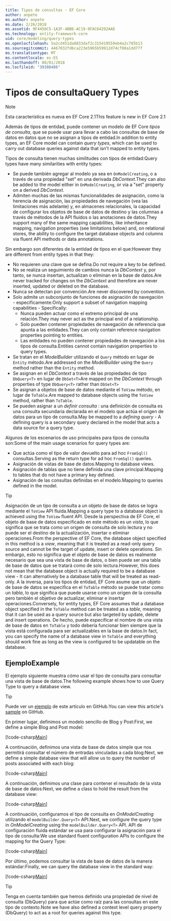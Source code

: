 ```yaml
---
title: Tipos de consultas - EF Core
author: anpete
ms.author: anpete
ms.date: 2/26/2018
ms.assetid: 9F4450C5-1A3F-4BB6-AC19-9FAC64292AAD
ms.technology: entity-framework-core
uid: core/modeling/query-types
ms.openlocfilehash: 5a2cd451da8833daf2c315419559eb4a2c705b13
ms.sourcegitcommit: 4467032fd6ca223e5965b59912d74cf88a1dd77f
ms.translationtype: MT
ms.contentlocale: es-ES
ms.lasthandoff: 08/01/2018
ms.locfileid: "39388486"
---
```

# <a name="query-types"></a><span data-ttu-id="877da-102">Tipos de consulta</span><span class="sxs-lookup"><span data-stu-id="877da-102">Query Types</span></span>
> [!NOTE]
> <span data-ttu-id="877da-103">Esta característica es nueva en EF Core 2.1</span><span class="sxs-lookup"><span data-stu-id="877da-103">This feature is new in EF Core 2.1</span></span>

<span data-ttu-id="877da-104">Además de tipos de entidad, puede contener un modelo de EF Core _tipos de consulta_, que se puede usar para llevar a cabo las consultas de base de datos en datos que no se asignan a tipos de entidad.</span><span class="sxs-lookup"><span data-stu-id="877da-104">In addition to entity types, an EF Core model can contain _query types_, which can be used to carry out database queries against data that isn't mapped to entity types.</span></span>

<span data-ttu-id="877da-105">Tipos de consulta tienen muchas similitudes con tipos de entidad:</span><span class="sxs-lookup"><span data-stu-id="877da-105">Query types have many similarities with entity types:</span></span>

- <span data-ttu-id="877da-106">Se puede también agregar al modelo ya sea en `OnModelCreating`, o a través de una propiedad "set" en una derivada _DbContext_.</span><span class="sxs-lookup"><span data-stu-id="877da-106">They can also be added to the model either in `OnModelCreating`, or via a "set" property on a derived _DbContext_.</span></span>
- <span data-ttu-id="877da-107">Admiten muchas de las mismas funcionalidades de asignación, como la herencia de asignación, las propiedades de navegación (vea las limitaciones más adelante) y, en almacenes relacionales, la capacidad de configurar los objetos de base de datos de destino y las columnas a través de métodos de la API fluidos o las anotaciones de datos.</span><span class="sxs-lookup"><span data-stu-id="877da-107">They support many of the same mapping capabilities, like inheritance mapping, navigation properties (see limitations below) and, on relational stores, the ability to configure the target database objects and columns via fluent API methods or data annotations.</span></span>

<span data-ttu-id="877da-108">Sin embargo son diferentes de la entidad de tipos en el que:</span><span class="sxs-lookup"><span data-stu-id="877da-108">However they are different from entity types in that they:</span></span>

- <span data-ttu-id="877da-109">No requieren una clave que se defina.</span><span class="sxs-lookup"><span data-stu-id="877da-109">Do not require a key to be defined.</span></span>
- <span data-ttu-id="877da-110">No se realiza un seguimiento de cambios nunca la _DbContext_ y, por tanto, se nunca insertan, actualizan o eliminan en la base de datos.</span><span class="sxs-lookup"><span data-stu-id="877da-110">Are never tracked for changes on the _DbContext_ and therefore are never inserted, updated or deleted on the database.</span></span>
- <span data-ttu-id="877da-111">Nunca se detectan por convención.</span><span class="sxs-lookup"><span data-stu-id="877da-111">Are never discovered by convention.</span></span>
- <span data-ttu-id="877da-112">Solo admite un subconjunto de funciones de asignación de navegación - específicamente:</span><span class="sxs-lookup"><span data-stu-id="877da-112">Only support a subset of navigation mapping capabilities - Specifically:</span></span>
  - <span data-ttu-id="877da-113">Nunca pueden actuar como el extremo principal de una relación.</span><span class="sxs-lookup"><span data-stu-id="877da-113">They may never act as the principal end of a relationship.</span></span>
  - <span data-ttu-id="877da-114">Solo pueden contener propiedades de navegación de referencia que apunta a las entidades.</span><span class="sxs-lookup"><span data-stu-id="877da-114">They can only contain reference navigation properties pointing to entities.</span></span>
  - <span data-ttu-id="877da-115">Las entidades no pueden contener propiedades de navegación a los tipos de consulta.</span><span class="sxs-lookup"><span data-stu-id="877da-115">Entities cannot contain navigation properties to query types.</span></span>
- <span data-ttu-id="877da-116">Se tratan en el _ModelBuilder_ utilizando el `Query` método en lugar de `Entity` método.</span><span class="sxs-lookup"><span data-stu-id="877da-116">Are addressed on the _ModelBuilder_ using the `Query` method rather than the `Entity` method.</span></span>
- <span data-ttu-id="877da-117">Se asignan en el _DbContext_ a través de las propiedades de tipo `DbQuery<T>` en lugar de `DbSet<T>`</span><span class="sxs-lookup"><span data-stu-id="877da-117">Are mapped on the _DbContext_ through properties of type `DbQuery<T>` rather than `DbSet<T>`</span></span>
- <span data-ttu-id="877da-118">Se asignan a objetos de base de datos mediante el `ToView` método, en lugar de `ToTable`.</span><span class="sxs-lookup"><span data-stu-id="877da-118">Are mapped to database objects using the `ToView` method, rather than `ToTable`.</span></span>
- <span data-ttu-id="877da-119">Se pueden asignar a un _definir consulta_ : una definición de consulta es una consulta secundaria declarada en el modelo que actúa el origen de datos para un tipo de consulta.</span><span class="sxs-lookup"><span data-stu-id="877da-119">May be mapped to a _defining query_ - A defining query is a secondary query declared in the model that acts a data source for a query type.</span></span>

<span data-ttu-id="877da-120">Algunos de los escenarios de uso principales para tipos de consulta son:</span><span class="sxs-lookup"><span data-stu-id="877da-120">Some of the main usage scenarios for query types are:</span></span>

- <span data-ttu-id="877da-121">Que actúa como el tipo de valor devuelto para ad hoc `FromSql()` consultas.</span><span class="sxs-lookup"><span data-stu-id="877da-121">Serving as the return type for ad hoc `FromSql()` queries.</span></span>
- <span data-ttu-id="877da-122">Asignación de vistas de base de datos.</span><span class="sxs-lookup"><span data-stu-id="877da-122">Mapping to database views.</span></span>
- <span data-ttu-id="877da-123">Asignación de tablas que no tiene definida una clave principal.</span><span class="sxs-lookup"><span data-stu-id="877da-123">Mapping to tables that do not have a primary key defined.</span></span>
- <span data-ttu-id="877da-124">Asignación de las consultas definidas en el modelo.</span><span class="sxs-lookup"><span data-stu-id="877da-124">Mapping to queries defined in the model.</span></span>

> [!TIP]
> <span data-ttu-id="877da-125">Asignación de un tipo de consulta a un objeto de base de datos se logra mediante el `ToView` API fluida.</span><span class="sxs-lookup"><span data-stu-id="877da-125">Mapping a query type to a database object is achieved using the `ToView` fluent API.</span></span> <span data-ttu-id="877da-126">Desde la perspectiva de EF Core, el objeto de base de datos especificado en este método es un _vista_, lo que significa que se trata como un origen de consulta de solo lectura y no puede ser el destino de la actualización, insertar o eliminar operaciones.</span><span class="sxs-lookup"><span data-stu-id="877da-126">From the perspective of EF Core, the database object specified in this method is a _view_, meaning that it is treated as a read-only query source and cannot be the target of update, insert or delete operations.</span></span> <span data-ttu-id="877da-127">Sin embargo, esto no significa que el objeto de base de datos es realmente necesario que sea una vista de base de datos, o bien puede ser una tabla de base de datos que se tratará como de solo lectura.</span><span class="sxs-lookup"><span data-stu-id="877da-127">However, this does not mean that the database object is actually required to be a database view - It can alternatively be a database table that will be treated as read-only.</span></span> <span data-ttu-id="877da-128">A la inversa, para los tipos de entidad, EF Core asume que un objeto de base de datos se especifica en el `ToTable` método se puede tratar como un _tabla_, lo que significa que puede usarse como un origen de la consulta pero también el objetivo de actualizar, eliminar e insertar operaciones.</span><span class="sxs-lookup"><span data-stu-id="877da-128">Conversely, for entity types, EF Core assumes that a database object specified in the `ToTable` method can be treated as a _table_, meaning that it can be used as a query source but also targeted by update, delete and insert operations.</span></span> <span data-ttu-id="877da-129">De hecho, puede especificar el nombre de una vista de base de datos en `ToTable` y todo debería funcionar bien siempre que la vista está configurada para ser actualizables en la base de datos.</span><span class="sxs-lookup"><span data-stu-id="877da-129">In fact, you can specify the name of a database view in `ToTable` and everything should work fine as long as the view is configured to be updatable on the database.</span></span>

## <a name="example"></a><span data-ttu-id="877da-130">Ejemplo</span><span class="sxs-lookup"><span data-stu-id="877da-130">Example</span></span>

<span data-ttu-id="877da-131">El ejemplo siguiente muestra cómo usar el tipo de consulta para consultar una vista de base de datos.</span><span class="sxs-lookup"><span data-stu-id="877da-131">The following example shows how to use Query Type to query a database view.</span></span>

> [!TIP]
> <span data-ttu-id="877da-132">Puede ver un [ejemplo](https://github.com/aspnet/EntityFrameworkCore/tree/master/samples/QueryTypes) de este artículo en GitHub.</span><span class="sxs-lookup"><span data-stu-id="877da-132">You can view this article's [sample](https://github.com/aspnet/EntityFrameworkCore/tree/master/samples/QueryTypes) on GitHub.</span></span>

<span data-ttu-id="877da-133">En primer lugar, definimos un modelo sencillo de Blog y Post:</span><span class="sxs-lookup"><span data-stu-id="877da-133">First, we define a simple Blog and Post model:</span></span>

[!code-csharp[Main](../../../efcore-repo/samples/QueryTypes/Program.cs#Entities)]

<span data-ttu-id="877da-134">A continuación, definimos una vista de base de datos simple que nos permitirá consultar el número de entradas vinculadas a cada blog:</span><span class="sxs-lookup"><span data-stu-id="877da-134">Next, we define a simple database view that will allow us to query the number of posts associated with each blog:</span></span>

[!code-csharp[Main](../../../efcore-repo/samples/QueryTypes/Program.cs#View)]

<span data-ttu-id="877da-135">A continuación, definimos una clase para contener el resultado de la vista de base de datos:</span><span class="sxs-lookup"><span data-stu-id="877da-135">Next, we define a class to hold the result from the database view:</span></span>

[!code-csharp[Main](../../../efcore-repo/samples/QueryTypes/Program.cs#QueryType)]

<span data-ttu-id="877da-136">A continuación, configuramos el tipo de consulta en _OnModelCreating_ utilizando el `modelBuilder.Query<T>` API.</span><span class="sxs-lookup"><span data-stu-id="877da-136">Next, we configure the query type in _OnModelCreating_ using the `modelBuilder.Query<T>` API.</span></span>
<span data-ttu-id="877da-137">API de configuración fluida estándar se usa para configurar la asignación para el tipo de consulta:</span><span class="sxs-lookup"><span data-stu-id="877da-137">We use standard fluent configuration APIs to configure the mapping for the Query Type:</span></span>

[!code-csharp[Main](../../../efcore-repo/samples/QueryTypes/Program.cs#Configuration)]

<span data-ttu-id="877da-138">Por último, podemos consultar la vista de base de datos de la manera estándar:</span><span class="sxs-lookup"><span data-stu-id="877da-138">Finally, we can query the database view in the standard way:</span></span>

[!code-csharp[Main](../../../efcore-repo/samples/QueryTypes/Program.cs#Query)]

> [!TIP]
> <span data-ttu-id="877da-139">Tenga en cuenta también que hemos definido una propiedad de nivel de consulta (DbQuery) para que actúe como raíz para las consultas en este tipo de contexto.</span><span class="sxs-lookup"><span data-stu-id="877da-139">Note we have also defined a context level query property (DbQuery) to act as a root for queries against this type.</span></span>
